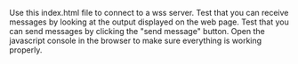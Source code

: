 Use this index.html file to connect to a wss server.
Test that you can receive messages by looking at the output displayed on the web page.
Test that you can send messages by clicking the "send message" button.
Open the javascript console in the browser to make sure everything is working properly.